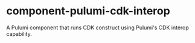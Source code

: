 # component-pulumi-cdk-interop
A Pulumi component that runs CDK construct using Pulumi's CDK interop capability.
